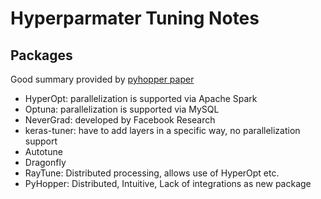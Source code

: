 # Hyperparmater Tuning Notes

## Packages

Good summary provided by [pyhopper paper](https://arxiv.org/pdf/2210.04728.pdf)

- HyperOpt: parallelization is supported via Apache Spark
- Optuna: parallelization is supported via MySQL
- NeverGrad: developed by Facebook Research
- keras-tuner: have to add layers in a specific way, no parallelization support
- Autotune
- Dragonfly
- RayTune: Distributed processing, allows use of HyperOpt etc.
- PyHopper: Distributed, Intuitive, Lack of integrations as new package
